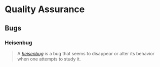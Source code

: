 # Quality Assurance

## Bugs

### Heisenbug

> A *[heisenbug](https://en.wikipedia.org/wiki/Heisenbug)* is a bug that seems to disappear or alter its behavior when one attempts to study it.

